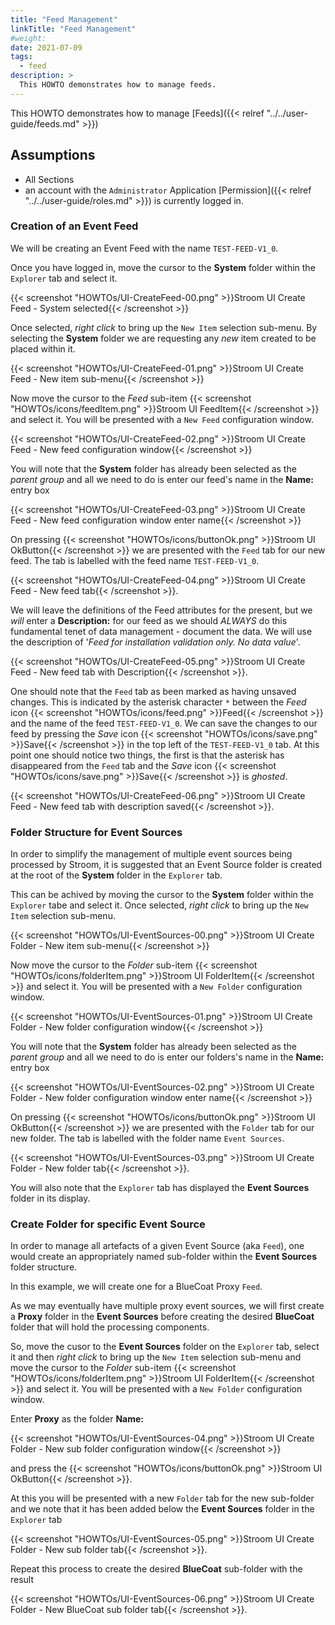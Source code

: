 ```yaml
---
title: "Feed Management"
linkTitle: "Feed Management"
#weight:
date: 2021-07-09
tags:
  - feed
description: >
  This HOWTO demonstrates how to manage feeds.
---
```


This HOWTO demonstrates how to manage
[Feeds]({{< relref "../../user-guide/feeds.md" >}})

## Assumptions
- All Sections
 - an account with the `Administrator` Application [Permission]({{< relref "../../user-guide/roles.md" >}}) is currently logged in.


### Creation of an Event Feed
We will be creating an Event Feed with the name `TEST-FEED-V1_0`.

Once you have logged in, move the cursor to the **System** folder within the `Explorer` tab and select it.

{{< screenshot "HOWTOs/UI-CreateFeed-00.png" >}}Stroom UI Create Feed - System selected{{< /screenshot >}}

Once selected, _right click_ to bring up the `New Item` selection sub-menu. By selecting the **System** folder we are
requesting any  _new_ item created to be placed within it.

{{< screenshot "HOWTOs/UI-CreateFeed-01.png" >}}Stroom UI Create Feed - New item sub-menu{{< /screenshot >}}

Now move the cursor to the _Feed_ sub-item
{{< screenshot "HOWTOs/icons/feedItem.png" >}}Stroom UI FeedItem{{< /screenshot >}}
and select it. You will be presented with a `New Feed` configuration window.

{{< screenshot "HOWTOs/UI-CreateFeed-02.png" >}}Stroom UI Create Feed - New feed configuration window{{< /screenshot >}}

You will note that the **System** folder has already been selected as the _parent group_ and all we need to do is enter our feed's name in the **Name:** entry box

{{< screenshot "HOWTOs/UI-CreateFeed-03.png" >}}Stroom UI Create Feed - New feed configuration window enter name{{< /screenshot >}}

On pressing
{{< screenshot "HOWTOs/icons/buttonOk.png" >}}Stroom UI OkButton{{< /screenshot >}}
we are presented with the `Feed` tab for our new feed. The tab is labelled with the feed name `TEST-FEED-V1_0`.

{{< screenshot "HOWTOs/UI-CreateFeed-04.png" >}}Stroom UI Create Feed - New feed tab{{< /screenshot >}}.

We will leave the definitions of the Feed attributes for the present, but we _will_ enter a **Description:** for our feed
as we should _ALWAYS_ do this fundamental tenet of data management - document the data. We will use
the description of '_Feed for installation validation only. No data value_'.

{{< screenshot "HOWTOs/UI-CreateFeed-05.png" >}}Stroom UI Create Feed - New feed tab with Description{{< /screenshot >}}.

One should note that the `Feed` tab as been marked as having unsaved changes. This is indicated by the asterisk
character `*` between the _Feed_ icon {{< screenshot "HOWTOs/icons/feed.png" >}}Feed{{< /screenshot >}} and the name of the feed `TEST-FEED-V1_0`.
We can save the changes to our feed by pressing the _Save_ icon {{< screenshot "HOWTOs/icons/save.png" >}}Save{{< /screenshot >}} in
the top left of the `TEST-FEED-V1_0` tab. At this point one should notice two things, the first is that the asterisk
has disappeared from the `Feed` tab and the _Save_ icon {{< screenshot "HOWTOs/icons/save.png" >}}Save{{< /screenshot >}} is _ghosted_.

{{< screenshot "HOWTOs/UI-CreateFeed-06.png" >}}Stroom UI Create Feed - New feed tab with description saved{{< /screenshot >}}.


### Folder Structure for Event Sources
In order to simplify the management of multiple event sources being processed by Stroom, it is suggested that an Event Source folder is created at the root of the **System** folder in the `Explorer` tab.

This can be achived by moving the cursor to the **System** folder within the `Explorer` tabe and select it. Once selected, _right click_ to bring up the `New Item` selection sub-menu.

{{< screenshot "HOWTOs/UI-EventSources-00.png" >}}Stroom UI Create Folder - New item sub-menu{{< /screenshot >}}

Now move the cursor to the _Folder_ sub-item
{{< screenshot "HOWTOs/icons/folderItem.png" >}}Stroom UI FolderItem{{< /screenshot >}}
and select it. You will be presented with a `New Folder` configuration window.

{{< screenshot "HOWTOs/UI-EventSources-01.png" >}}Stroom UI Create Folder - New folder configuration window{{< /screenshot >}}

You will note that the **System** folder has already been selected as the _parent group_ and all we need to do is enter our folders's name in the **Name:** entry box

{{< screenshot "HOWTOs/UI-EventSources-02.png" >}}Stroom UI Create Folder - New folder configuration window enter name{{< /screenshot >}}

On pressing
{{< screenshot "HOWTOs/icons/buttonOk.png" >}}Stroom UI OkButton{{< /screenshot >}}
we are presented with the `Folder` tab for our new folder. The tab is labelled with the folder name `Event Sources`.

{{< screenshot "HOWTOs/UI-EventSources-03.png" >}}Stroom UI Create Folder - New folder tab{{< /screenshot >}}.

You will also note that the `Explorer` tab has displayed the **Event Sources** folder in its display.

### Create Folder for specific Event Source
In order to manage all artefacts of a given Event Source (aka `Feed`), one would create an appropriately named sub-folder within the **Event Sources** folder structure.

In this example, we will create one for a BlueCoat Proxy `Feed`.

As we may eventually have multiple proxy event sources, we will first create a **Proxy** folder in the **Event Sources** before creating the desired **BlueCoat** folder that will hold the processing components.

So, move the cusor to the **Event Sources** folder on the `Explorer` tab, select it and then _right click_ to bring up the `New Item` selection sub-menu and move the cursor to the _Folder_ sub-item
{{< screenshot "HOWTOs/icons/folderItem.png" >}}Stroom UI FolderItem{{< /screenshot >}}
and select it. You will be presented with a `New Folder` configuration window.

Enter **Proxy** as the folder **Name:**

{{< screenshot "HOWTOs/UI-EventSources-04.png" >}}Stroom UI Create Folder - New sub folder configuration window{{< /screenshot >}}

and press the {{< screenshot "HOWTOs/icons/buttonOk.png" >}}Stroom UI OkButton{{< /screenshot >}}.

At this you will be presented with a new `Folder` tab for the new sub-folder and we note that it has been added below the **Event Sources** folder in the `Explorer` tab

{{< screenshot "HOWTOs/UI-EventSources-05.png" >}}Stroom UI Create Folder - New sub folder tab{{< /screenshot >}}.

Repeat this process to create the desired **BlueCoat** sub-folder with the result

{{< screenshot "HOWTOs/UI-EventSources-06.png" >}}Stroom UI Create Folder - New BlueCoat sub folder tab{{< /screenshot >}}.
